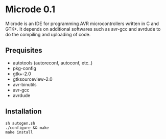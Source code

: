Microde 0.1
=============

Microde is an IDE for programming AVR microcontrollers written in C and GTK+.
It depends on additional softwares such as avr-gcc and avrdude to do the
compiling and uploading of code.

Prequisites
-----------
* autotools (autoreconf, autoconf, etc..)
* pkg-config
* gtk+-2.0
* gtksourceview-2.0
* avr-binutils
* avr-gcc
* avrdude

Installation
------------
	sh autogen.sh
	./configure && make
	make install
